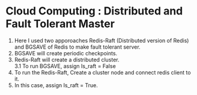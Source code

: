 # Cloud Computing : Distributed and Fault Tolerant Master
1. Here I used two apporoaches Redis-Raft (Distributed version of Redis) and BGSAVE of Redis to make fault tolerant server.
2. BGSAVE will create periodic checkpoints.
3. Redis-Raft will create a distributed cluster.   
3.1 To run BGSAVE, assign Is_raft = False
4. To run the Redis-Raft, Create a cluster node and connect redis client to it.
5. In this case, assign Is_raft = True.